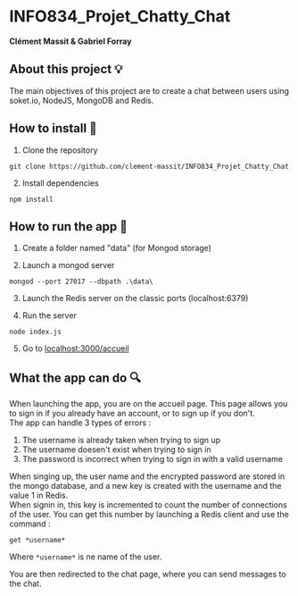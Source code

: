 # INFO834_Projet_Chatty_Chat  

**Clément Massit & Gabriel Forray**

## About this project 💡 

The main objectives of this project are to create a chat between users using soket.io, NodeJS, MongoDB and Redis.

## How to install 🔧 

1. Clone the repository  
```
git clone https://github.com/clement-massit/INFO834_Projet_Chatty_Chat
```  
2. Install dependencies  
```
npm install 
```

## How to run the app  🏃
1. Create a folder named "data" (for Mongod storage)  

2. Launch a mongod server  
```
mongod --port 27017 --dbpath .\data\
```  
3. Launch the Redis server on the classic ports (localhost:6379)

4. Run the server  
```
node index.js
``` 
5. Go to [localhost:3000/accueil](http://localhost:3000/accueil)

## What the app can do 🔍

When launching the app, you are on the accueil page. This page allows you to sign in if you already have an account, or to sign up if you don't.  
The app can handle 3 types of errors :  

1. The username is already taken when trying to sign up
2. The username doesen't exist when trying to sign in 
3. The password is incorrect when trying to sign in with a valid username

When singing up, the user name and the encrypted password are stored in the mongo database, and a new key is created with the username and the value 1 in Redis.  
When signin in, this key is incremented to count the number of connections of the user. You can get this number by launching a Redis client and use the command :
```
get *username*
```
Where `*username*` is ne name of the user.  

You are then redirected to the chat page, where you can send messages to the chat.

